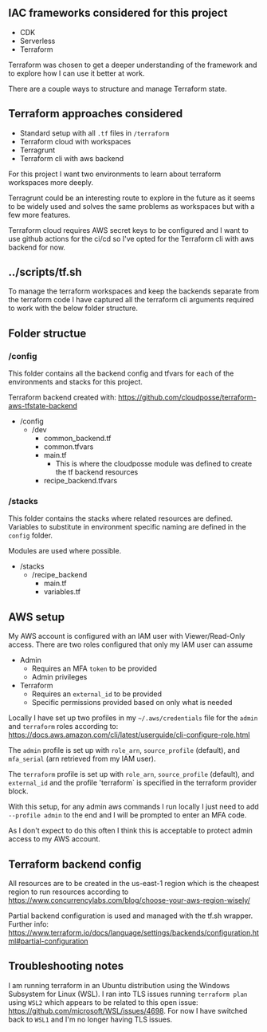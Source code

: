 ## IAC frameworks considered for this project
- CDK
- Serverless
- Terraform

Terraform was chosen to get a deeper understanding of the framework and to explore how I can use it better at work.

There are a couple ways to structure and manage Terraform state. 
## Terraform approaches considered
- Standard setup with all `.tf` files in `/terraform`
- Terraform cloud with workspaces
- Terragrunt
- Terraform cli with aws backend

For this project I want two environments to learn about terraform workspaces more deeply. 

Terragrunt could be an interesting route to explore in the future as it seems to be widely used and solves the same problems as workspaces but with a few more features.

Terraform cloud requires AWS secret keys to be configured and I want to use github actions for the ci/cd so I've opted for the Terraform cli with aws backend for now.

## ../scripts/tf.sh
To manage the terraform workspaces and keep the backends separate from the terraform code I have captured all the terraform cli arguments required to work with the below folder structure.

## Folder structue
### /config
This folder contains all the backend config and tfvars for each of the environments and stacks for this project.

Terraform backend created with: https://github.com/cloudposse/terraform-aws-tfstate-backend

- /config
    - /dev
        - common_backend.tf
        - common.tfvars
        - main.tf 
            - This is where the cloudposse module was defined to create the tf backend resources
        - recipe_backend.tfvars

### /stacks
This folder contains the stacks where related resources are defined. Variables to substitute in environment specific naming are defined in the `config` folder.

Modules are used where possible.

- /stacks
    - /recipe_backend
        - main.tf
        - variables.tf

## AWS setup
My AWS account is configured with an IAM user with Viewer/Read-Only access.
There are two roles configured that only my IAM user can assume
- Admin
   - Requires an MFA `token` to be provided
   - Admin privileges
- Terraform
    - Requires an `external_id` to be provided
    - Specific permissions provided based on only what is needed

Locally I have set up two profiles in my `~/.aws/credentials` file for the `admin` and `terraform` roles according to: https://docs.aws.amazon.com/cli/latest/userguide/cli-configure-role.html

The `admin` profile is set up with `role_arn`, `source_profile` (default), and `mfa_serial` (arn retrieved from my IAM user).

The `terraform` profile is set up with `role_arn`, `source_profile` (default), and `external_id` and the profile 'terraform` is specified in the terraform provider block.

With this setup, for any admin aws commands I run locally I just need to add `--profile admin` to the end and I will be prompted to enter an MFA code.

As I don't expect to do this often I think this is acceptable to protect admin access to my AWS account.

## Terraform backend config
All resources are to be created in the us-east-1 region which is the cheapest region to run resources according to https://www.concurrencylabs.com/blog/choose-your-aws-region-wisely/

Partial backend configuration is used and managed with the tf.sh wrapper.
Further info: https://www.terraform.io/docs/language/settings/backends/configuration.html#partial-configuration

## Troubleshooting notes
I am running terraform in an Ubuntu distribution using the Windows Subsystem for Linux (WSL). I ran into TLS issues running `terraform plan` using `WSL2` which appears to be related to this open issue: https://github.com/microsoft/WSL/issues/4698.
For now I have switched back to `WSL1` and I'm no longer having TLS issues.
